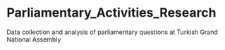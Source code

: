 # Parliamentary_Activities_Research
Data collection and analysis of parliamentary questions at Turkish Grand National Assembly
